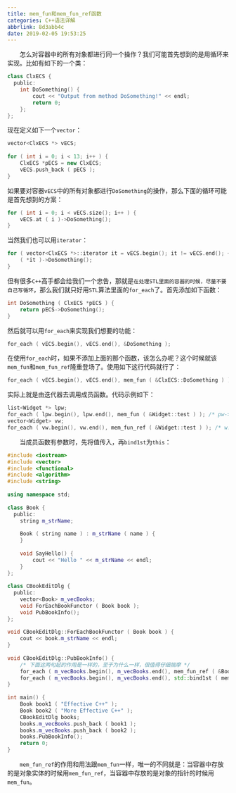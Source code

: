 ```yaml
---
title: mem_fun和mem_fun_ref函数
categories: C++语法详解
abbrlink: 8d3abb4c
date: 2019-02-05 19:53:25
---
```

&emsp;&emsp;怎么对容器中的所有对象都进行同一个操作？我们可能首先想到的是用循环来实现。比如有如下的一个类：<!--more-->

``` cpp
class ClxECS {
  public:
    int DoSomething() {
        cout << "Output from method DoSomething!" << endl;
        return 0;
    };
};
```

现在定义如下一个`vector`：

``` cpp
vector<ClxECS *> vECS;
​
for ( int i = 0; i < 13; i++ ) {
    ClxECS *pECS = new ClxECS;
    vECS.push_back ( pECS );
}
```

如果要对容器`vECS`中的所有对象都进行`DoSomething`的操作，那么下面的循环可能是首先想到的方案：

``` cpp
for ( int i = 0; i < vECS.size(); i++ ) {
    vECS.at ( i )->DoSomething();
}
```

当然我们也可以用`iterator`：

``` cpp
for ( vector<ClxECS *>::iterator it = vECS.begin(); it != vECS.end(); ++it ) {
    ( *it )->DoSomething();
}
```

但有很多`C++`高手都会给我们一个忠告，那就是`在处理STL里面的容器的时候，尽量不要自己写循环`，那么我们就只好用`STL`算法里面的`for_each`了。首先添加如下函数：

``` cpp
int DoSomething ( ClxECS *pECS ) {
    return pECS->DoSomething();
}
```

然后就可以用`for_each`来实现我们想要的功能：

``` cpp
for_each ( vECS.begin(), vECS.end(), &DoSomething );
```

在使用`for_each`时，如果不添加上面的那个函数，该怎么办呢？这个时候就该`mem_fun`和`mem_fun_ref`隆重登场了。使用如下这行代码就行了：

``` cpp
for_each ( vECS.begin(), vECS.end(), mem_fun ( &ClxECS::DoSomething ) );
```

实际上就是由迭代器去调用成员函数。代码示例如下：

``` cpp
list<Widget *> lpw;
for_each ( lpw.begin(), lpw.end(), mem_fun ( &Widget::test ) ); /* pw->test(); */
vector<Widget> vw;
for_each ( vw.begin(), vw.end(), mem_fun_ref ( &Widget::test ) ); /* w.test(); */
```

&emsp;&emsp;当成员函数有参数时，先将值传入，再`bind1st`为`this`：

``` cpp
#include <iostream>
#include <vector>
#include <functional>
#include <algorithm>
#include <string>
​
using namespace std;
​
class Book {
  public:
    string m_strName;
​
    Book ( string name ) : m_strName ( name ) {
    }
​
    void SayHello() {
        cout << "Hello " << m_strName << endl;
    }
};
​
class CBookEditDlg {
  public:
    vector<Book> m_vecBooks;
    void ForEachBookFunctor ( Book book );
    void PubBookInfo();
};
​
void CBookEditDlg::ForEachBookFunctor ( Book book ) {
    cout << book.m_strName << endl;
}
​
void CBookEditDlg::PubBookInfo() {
    /* 下面这两句起的作用是一样的，至于为什么一样，很值得仔细揣摩 */
    for_each ( m_vecBooks.begin(), m_vecBooks.end(), mem_fun_ref ( &Book::SayHello ) );
    for_each ( m_vecBooks.begin(), m_vecBooks.end(), std::bind1st ( mem_fun ( &CBookEditDlg::ForEachBookFunctor ), this ) );
}
​
int main() {
    Book book1 ( "Effective C++" );
    Book book2 ( "More Effective C++" );
    CBookEditDlg books;
    books.m_vecBooks.push_back ( book1 );
    books.m_vecBooks.push_back ( book2 );
    books.PubBookInfo();
    return 0;
}
```

&emsp;&emsp;`mem_fun_ref`的作用和用法跟`mem_fun`一样，唯一的不同就是：当容器中存放的是对象实体的时候用`mem_fun_ref`，当容器中存放的是对象的指针的时候用`mem_fun`。